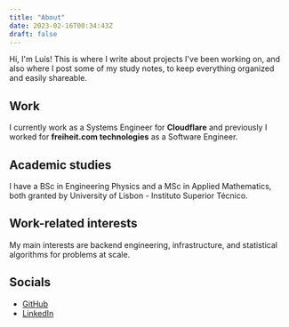 ```yaml
---
title: "About"
date: 2023-02-16T00:34:43Z
draft: false
---
```


Hi, I'm Luís! This is where I write about projects I've been working on, and also where I post some of my study notes, to keep everything organized and easily shareable.

## Work

I currently work as a Systems Engineer for **Cloudflare** and previously I worked for **freiheit.com technologies** as a Software Engineer.

## Academic studies

I have a BSc in Engineering Physics and a MSc in Applied Mathematics, both granted by University of Lisbon - Instituto Superior Técnico.

## Work-related interests

My main interests are backend engineering, infrastructure, and statistical algorithms for problems at scale.

## Socials

* [GitHub](https://github.com/ornlu-is)
* [LinkedIn](https://www.linkedin.com/in/ra1ndeer)